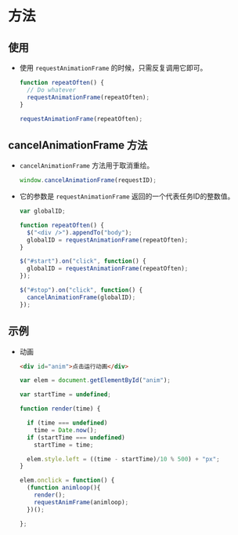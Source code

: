 # 方法

## 使用

*   使用 `requestAnimationFrame` 的时候，只需反复调用它即可。

    ```javascript
    function repeatOften() {
      // Do whatever
      requestAnimationFrame(repeatOften);
    }

    requestAnimationFrame(repeatOften);
    ```

## cancelAnimationFrame 方法

*   `cancelAnimationFrame` 方法用于取消重绘。

    ```javascript
    window.cancelAnimationFrame(requestID);
    ```

*   它的参数是 `requestAnimationFrame` 返回的一个代表任务ID的整数值。

    ```javascript
    var globalID;

    function repeatOften() {
      $("<div />").appendTo("body");
      globalID = requestAnimationFrame(repeatOften);
    }

    $("#start").on("click", function() {
      globalID = requestAnimationFrame(repeatOften);
    });

    $("#stop").on("click", function() {
      cancelAnimationFrame(globalID);
    });
    ```

## 示例

*   动画

    ```html
    <div id="anim">点击运行动画</div> 
    ```

    ```javascript
    var elem = document.getElementById("anim");

    var startTime = undefined;

    function render(time) {

      if (time === undefined)
        time = Date.now();
      if (startTime === undefined)
        startTime = time;

      elem.style.left = ((time - startTime)/10 % 500) + "px";
    }
    ```

    ```javascript
    elem.onclick = function() {
      (function animloop(){
        render();
        requestAnimFrame(animloop);
      })();

    };
    ```
